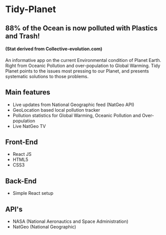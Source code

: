 # Tidy-Planet

## 88% of the Ocean is now polluted with Plastics and Trash! 
#### (Stat derived from Collective-evolution.com)

An informative app on the current Environmental condition of Planet Earth. Right from Oceanic Pollution and over-population to Global Warming. Tidy Planet points to the issues most pressing to our Planet, and presents systematic solutions to those problems.

## Main features
- Live updates from National Geographic feed (NatGeo API)
- GeoLocation based local pollution tracker
- Pollution statistics for Global Warming, Oceanic Pollution and Over-population
- Live NatGeo TV

## Front-End
- React JS
- HTML5
- CSS3

## Back-End
- Simple React setup

## API's
- NASA (National Aeronautics and Space Administration)
- NatGeo (National Geographic)



